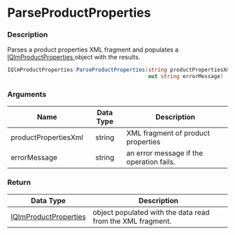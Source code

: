 # ParseProductProperties

### Description

Parses a product properties XML fragment and populates a [IQlmProductProperties ](https://soraco.readme.io/reference/iqlmproductproperties)object with the results.

```csharp
IQlmProductProperties ParseProductProperties(string productPropertiesXml, 
                                             out string errorMessage)
```

### Arguments

| Name                 | Data Type | Description                              |
| -------------------- | :-------: | ---------------------------------------- |
| productPropertiesXml |   string  | XML fragment of product properties       |
| errorMessage         |   string  | an error message if the operation fails. |

### Return

|                                     Data Type                                     | Description                                                |
| :-------------------------------------------------------------------------------: | ---------------------------------------------------------- |
| [IQlmProductProperties](https://soraco.readme.io/reference/iqlmproductproperties) | object populated with the data read from the XML fragment. |
